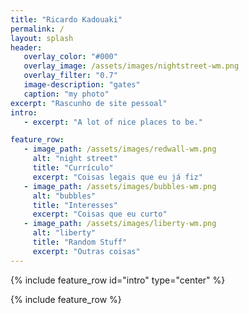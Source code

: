 ```yaml
---
title: "Ricardo Kadouaki"
permalink: /
layout: splash 
header: 
   overlay_color: "#000"
   overlay_image: /assets/images/nightstreet-wm.png  
   overlay_filter: "0.7"
   image-description: "gates" 
   caption: "my photo"
excerpt: "Rascunho de site pessoal"
intro: 
   - excerpt: "A lot of nice places to be."

feature_row:
   - image_path: /assets/images/redwall-wm.png
     alt: "night street"
     title: "Currículo"
     excerpt: "Coisas legais que eu já fiz"
   - image_path: /assets/images/bubbles-wm.png
     alt: "bubbles"
     title: "Interesses"
     excerpt: "Coisas que eu curto"
   - image_path: /assets/images/liberty-wm.png
     alt: "liberty"
     title: "Random Stuff"
     excerpt: "Outras coisas"
---
```


{% include feature_row id="intro" type="center" %}

{% include feature_row %}


